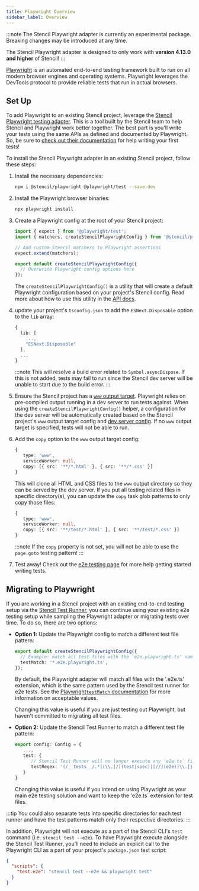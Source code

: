 ```yaml
---
title: Playwright Overview
sidebar_label: Overview
---
```


:::note
The Stencil Playwright adapter is currently an experimental package. Breaking changes may be introduced at any time.

The Stencil Playwright adapter is designed to only work with **version 4.13.0 and higher** of Stencil!
:::

[Playwright](https://playwright.dev/) is an automated end-to-end testing framework built to run on all modern browser engines and operating systems.
Playwright leverages the DevTools protocol to provide reliable tests that run in actual browsers.

## Set Up

To add Playwright to an existing Stencil project, leverage the [Stencil Playwright testing adapter](https://www.npmjs.com/package/@stencil/playwright). This
is a tool built by the Stencil team to help Stencil and Playwright work better together. The best part is you'll write your tests using the same APIs
as defined and documented by Playwright. So, be sure to [check out their documentation](https://playwright.dev/docs/writing-tests) for help writing your first tests!

To install the Stencil Playwright adapter in an existing Stencil project, follow these steps:

1. Install the necessary dependencies:

   ```bash npm2yarn
   npm i @stencil/playwright @playwright/test --save-dev
   ```

1. Install the Playwright browser binaries:

   ```bash
   npx playwright install
   ```

1. Create a Playwright config at the root of your Stencil project:

   ```ts title="playwright.config.ts"
   import { expect } from '@playwright/test';
   import { matchers, createStencilPlaywrightConfig } from '@stencil/playwright';

   // Add custom Stencil matchers to Playwright assertions
   expect.extend(matchers);

   export default createStencilPlaywrightConfig({
     // Overwrite Playwright config options here
   });
   ```

   The `createStencilPlaywrightConfig()` is a utility that will create a default Playwright configuration based on your project's Stencil config. Read
   more about how to use this utility in the [API docs](./03-api.md#createstencilplaywrightconfig-function).

1. update your project's `tsconfig.json` to add the `ESNext.Disposable` option to the `lib` array:

   ```ts title="tsconfig.json"
   {
     lib: [
       ...,
       "ESNext.Disposable"
     ],
     ...
   }
   ```

   :::note
   This will resolve a build error related to `Symbol.asyncDispose`. If this is not added, tests may fail to run since the Stencil dev server will be unable
   to start due to the build error.
   :::

1. Ensure the Stencil project has a [`www` output target](../../output-targets/www.md). Playwright relies on pre-compiled output running in a dev server
   to run tests against. When using the `createStencilPlaywrightConfig()` helper, a configuration for the dev server will be automatically created based on
   the Stencil project's `www` output target config and [dev server config](../../config/dev-server.md). If no `www` output target is specified,
   tests will not be able to run.

1. Add the `copy` option to the `www` output target config:

   ```ts title="stencil.config.ts"
   {
      type: 'www',
      serviceWorker: null,
      copy: [{ src: '**/*.html' }, { src: '**/*.css' }]
   }
   ```

   This will clone all HTML and CSS files to the `www` output directory so they can be served by the dev server. If you put all testing related
   files in specific directory(s), you can update the `copy` task glob patterns to only copy those files:

   ```ts title="stencil.config.ts"
   {
      type: 'www',
      serviceWorker: null,
      copy: [{ src: '**/test/*.html' }, { src: '**/test/*.css' }]
   }
   ```

   :::note
   If the `copy` property is not set, you will not be able to use the `page.goto` testing pattern!
   :::

1. Test away! Check out the [e2e testing page](./02-e2e-testing.md) for more help getting started writing tests.

## Migrating to Playwright

If you are working in a Stencil project with an existing end-to-end testing setup via the [Stencil Test Runner](../stencil-testrunner/05-e2e-testing.md),
you can continue using your existing e2e testing setup while sampling the Playwright adapter or migrating tests over time. To do so, there are two
options:

- **Option 1:** Update the Playwright config to match a different test file pattern:

  ```ts title="playwright.config.ts"
  export default createStencilPlaywrightConfig({
    // Example: match all test files with the 'e2e.playwright.ts' naming convention
    testMatch: '*.e2e.playwright.ts',
  });
  ```

  By default, the Playwright adapter will match all files with the '.e2e.ts' extension, which is the same pattern used by the Stencil test
  runner for e2e tests. See the [Playwright`testMatch` documentation](https://playwright.dev/docs/api/class-testconfig#test-config-test-match)
  for more information on acceptable values.

  Changing this value is useful if you are just testing out Playwright, but haven't committed to migrating all test files.

- **Option 2:** Update the Stencil Test Runner to match a different test file pattern:

  ```ts title="stencil.config.ts"
  export config: Config = {
     ...,
     test: {
        // Stencil Test Runner will no longer execute any 'e2e.ts` files
        testRegex: '(/__tests__/.*|(\\.|/)(test|spec)|[//](e2e))\\.[jt]sx?$'
     }
  }
  ```

  Changing this value is useful if you intend on using Playwright as your main e2e testing solution and want to keep the 'e2e.ts` extension
  for test files.

:::tip
You could also separate tests into specific directories for each test runner and have the test patterns match only their respective directories.
:::

In addition, Playwright will not execute as a part of the Stencil CLI's `test` command (i.e. `stencil test --e2e`). To have Playwright execute
alongside the Stencil Test Runner, you'll need to include an explicit call to the Playwright CLI as a part of your project's `package.json` test
script:

```json title="package.json"
{
  "scripts": {
    "test.e2e": "stencil test --e2e && playwright test"
  }
}
```
